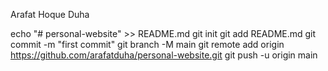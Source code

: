 Arafat Hoque Duha

echo "# personal-website" >> README.md
git init
git add README.md
git commit -m "first commit"
git branch -M main
git remote add origin https://github.com/arafatduha/personal-website.git
git push -u origin main
                